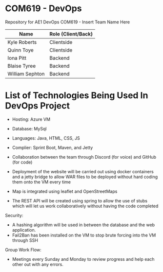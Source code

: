 # COM619 - DevOps
Repository for AE1 DevOps COM619 - Insert Team Name Here

| Name    | Role (Client/Back) |
| -------- | ------- |
| Kyle Roberts  | Clientside    |
| Quinn Toye | Clientside     |
| Iona Pitt    | Backend    |
| Blaise Tyree    | Backend    |
| William Sephton  | Backend    |

# List of Technologies Being Used In DevOps Project
- Hosting: Azure VM
- Database: MySql
- Languages: Java, HTML, CSS, JS
- Complier: Sprint Boot, Maven, and Jetty

- Collaboration between the team through Discord (for voice) and GitHub (for code)
- Deployment of the website will be carried out using docker containers and a jetty bridge to allow WAR files to be deployed without hard coding them onto the VM every time
- Map is integrated using leaflet and OpenStreetMaps
- The REST API will be created using spring to allow the use of stubs which will let us work collaboratively without having the code completed

Security:
- A hashing algorithm will be used in between the database and the web application.
- Fail2Ban has been installed on the VM to stop brute forcing into the VM through SSH

Group Work Flow: 
- Meetings every Sunday and Monday to review progress and help each other out with any errors.
